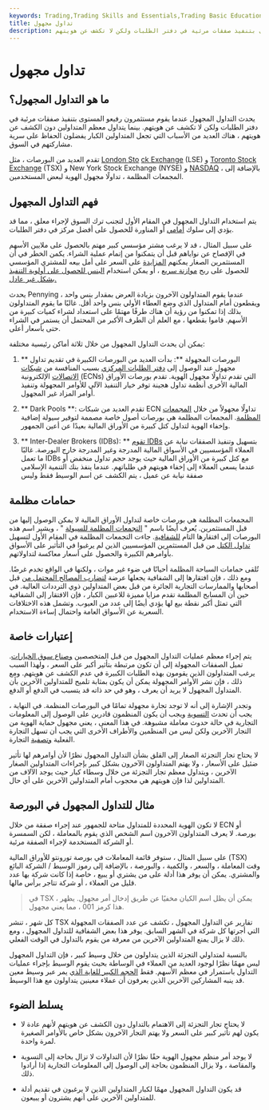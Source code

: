 ```yaml
---
keywords: Trading,Trading Skills and Essentials,Trading Basic Education,Trading Skills
title: تداول مجهول
description: يحدث التداول المجهول عندما يقوم مستثمرون رفيعو المستوى بتنفيذ صفقات مرئية في دفتر الطلبات ولكن لا تكشف عن هويتهم.
---
```


# تداول مجهول
## ما هو التداول المجهول؟

يحدث التداول المجهول عندما يقوم مستثمرون رفيعو المستوى بتنفيذ صفقات مرئية في دفتر الطلبات ولكن لا تكشف عن هويتهم. بينما يتداول معظم المتداولين دون الكشف عن هويتهم ، هناك العديد من الأسباب التي تجعل المتداولين الكبار يفضلون الحفاظ على سرية مشاركتهم في السوق.

تقدم العديد من البورصات ، مثل [London Sto](/lse) [ck Exchange](/lse) (LSE) و [Toronto Stock Exchange](/toronto-stock-exchange-tsx) (TSX) و New York Stock Exchange (NYSE) و [NASDAQ](/nasdaq) ، بالإضافة إلى المجمعات المظلمة ، تداولًا مجهول الهوية لبعض المستخدمين.

## فهم التداول المجهول

يتم استخدام التداول المجهول في المقام الأول لتجنب ترك السوق لإجراء معلق ، مما قد يؤدي إلى سلوك [أمامي](/frontrunning) أو المناورة للحصول على أفضل مركز في دفتر الطلبات.

على سبيل المثال ، قد لا يرغب مشتر مؤسسي كبير مهتم بالحصول على ملايين الأسهم في الإفصاح عن نواياهم قبل أن يتمكنوا من إتمام عملية الشراء. يكمن الخطر في أن المستثمرين الصغار يمكنهم [المزايدة](/bidding-securities) على السعر على أمل بيعه للمشتري المؤسسي للحصول على ربح [موازنة سريع](/arbitrage) ، أو يمكن استخدام [البنس للحصول على أولوية التنفيذ بشكل غير عادل.](/sub-pennying)

يحدث Pennying عندما يقوم المتداولون الآخرون بزيادة العرض بمقدار بنس واحد ، ويقطعون أمام المتداول الذي وضع العطاء الأولي بنس واحد أقل. غالبًا ما يقوم المتداولون بذلك إذا تمكنوا من رؤية أن هناك طرفًا مهتمًا على استعداد لشراء كميات كبيرة من الأسهم. قاموا بقطعها ، مع العلم أن الطرف الأكبر من المحتمل أن يستمر في الشراء حتى بأسعار أعلى.

يمكن أن يحدث التداول المجهول من خلال ثلاثة أماكن رئيسية مختلفة:

1. ** البورصات المجهولة **: بدأت العديد من البورصات الكبيرة في تقديم تداول مجهول عند الوصول إلى [دفتر الطلبات المركزي](/order-book) بسبب المنافسة من [شبكات الاتصالات](/ecn) الإلكترونية (ECNs) التي تقدم تداولًا مجهول الهوية. تقدم بورصات الأوراق المالية الأخرى أنظمة تداول هجينة توفر خيار التنفيذ الآلي للأوامر المجهولة وتنفيذ أوامر المزاد غير المجهول.

1. ** Dark Pools **: تقدم العديد من شبكات ECN تداولًا مجهولاً من خلال [المجمعات المظلمة](/dark-pool). المجمعات المظلمة هي بورصات أصول خاصة مصممة لتوفير سيولة إضافية وإخفاء الهوية لتداول كتل كبيرة من الأوراق المالية بعيدًا عن أعين الجمهور.

1. ** Inter-Dealer Brokers (IDBs): ** [تقوم IDBs](/inter-dealerbroker) بتسهيل وتنفيذ الصفقات نيابة عن العملاء المؤسسيين في الأسواق المالية المدرجة وغير المدرجة خارج البورصة. غالبًا ما تعمل IDBs مع كتل كبيرة من الأوراق المالية حيث يوجد حجم تداول منخفض أو عندما يسعى العملاء إلى إخفاء هويتهم في طلباتهم. عندما ينفذ بنك التنمية الإسلامي صفقة نيابة عن عميل ، يتم الكشف عن اسم الوسيط فقط وليس

## حمامات مظلمة

المجمعات المظلمة هي بورصات خاصة لتداول الأوراق المالية لا يمكن الوصول إليها من قبل المستثمرين. يُعرف أيضًا باسم " [التجمعات المظلمة للسيولة](/dark_pool_liquidity) " ، ويشير اسم هذه البورصات إلى افتقارها التام [للشفافية](/transparency). جاءت التجمعات المظلمة في المقام الأول لتسهيل [تداول الكتل](/blocktrade) من قبل المستثمرين المؤسسيين الذين لم يرغبوا في التأثير على الأسواق بأوامرهم الكبيرة والحصول على أسعار معاكسة لتداولاتهم.

تُلقى حمامات السباحة المظلمة أحيانًا في ضوء غير موات ، ولكنها في الواقع تخدم غرضًا. ومع ذلك ، فإن افتقارها إلى الشفافية يجعلها عرضة [لتضارب المصالح المحتمل من](/conflict-of-interest) قبل أصحابها والممارسات التجارية الجائرة من قبل بعض المتداولين ذوي الترددات العالية. في حين أن المسابح المظلمة تقدم مزايا مميزة للاعبين الكبار ، فإن الافتقار إلى الشفافية التي تمثل أكبر نقطة بيع لها يؤدي أيضًا إلى عدد من العيوب. وتشمل هذه الاختلافات السعرية عن الأسواق العامة واحتمال إساءة الاستخدام.

## إعتبارات خاصة

يتم إجراء معظم عمليات التداول المجهول من قبل المتخصصين [وصناع سوق الخيارات](/marketmaker). تميل الصفقات المجهولة إلى أن تكون مرتبطة بتأثير أكبر على السعر ، ولهذا السبب يرغب المتداولون الذين يقومون بهذه الطلبات الكبيرة في عدم الكشف عن هويتهم. ومع ذلك ، فإن نشر الأوامر المجهولة يمكن أن يكون بمثابة تلميح للمتداولين الآخرين بأن المتداول المجهول لا يريد أن يعرف ، وهو في حد ذاته قد يتسبب في الدفع أو الدفع.

وتجدر الإشارة إلى أنه لا توجد تجارة مجهولة تمامًا في البورصات المنظمة. في النهاية ، يجب أن تحدث [التسوية](/settlementdate) ويجب أن يكون المنظمون قادرين على الوصول إلى المعلومات التجارية في حالة حدوث معاملة مشبوهة. في هذا المعنى ، يعني مجهول حماية الهوية من التجار الآخرين ولكن ليس من المنظمين والأطراف الأخرى التي يجب أن تسهل التجارة الفعلية [وتصفية](/clearing) التجارة.

لا يحتاج تجار التجزئة الصغار إلى القلق بشأن التداول المجهول نظرًا لأن أوامرهم لها تأثير ضئيل على الأسعار ، ولا يهتم المتداولون الآخرون بشكل كبير بإجراءات المتداولين الصغار الآخرين ، ويتداول معظم تجار التجزئة من خلال وسطاء كبار حيث يوجد الآلاف من المتداولين لذا فإن هويتهم هي محجوب أمام المتداولين الآخرين على أي حال.

## مثال للتداول المجهول في البورصة

لا تكون الهوية المحددة للمتداول متاحة للجمهور عند إجراء صفقة من خلال ECN أو بورصة. لا يعرف المتداولون الآخرون اسم الشخص الذي يقوم بالمعاملة ، لكن السمسرة أو الشركة المستخدمة لإجراء الصفقة مرئية.

على سبيل المثال ، ستوفر قائمة المعاملات في بورصة تورونتو للأوراق المالية (TSX) وقت المعاملة ، والسعر ، والكمية ، والبورصة ، بالإضافة إلى رموز الوسيط / الشركة البائع والمشتري. يمكن أن يوفر هذا أدلة على من يشتري أو يبيع ، خاصة إذا كانت شركة بها عدد قليل من العملاء ، أو شركة تتاجر برأس مالها.

> في TSX ، يمكن أن يظل اسم الكيان مخفيًا عن طريق إدخال أمر مجهول. يظهر هذا كرمز 001 ، مما يعني مجهول.

>

كل شهر ، تنشر TSX تقارير عن التداول المجهول ، تكشف عن عدد الصفقات المجهولة التي أجرتها كل شركة في الشهر السابق. يوفر هذا بعض الشفافية للتداول المجهول ، ومع ذلك لا يزال يمنع المتداولين الآخرين من معرفة من يقوم بالتداول في الوقت الفعلي.

بالنسبة لمتداولي التجزئة الذين يتداولون من خلال وسيط كبير ، فإن التداول المجهول ليس مهمًا نظرًا لوجود العديد من العملاء في الوساطة بحيث يقوم الوسيط بإجراء عمليات التداول باستمرار في معظم الأسهم. فقط [الحجم الكبير للغاية الذي](/volume) يمر عبر وسيط معين قد ينبه المشاركين الآخرين الذين يعرفون أن عملاء معينين يتداولون مع هذا الوسيط.

## يسلط الضوء

- لا يحتاج تجار التجزئة إلى الاهتمام بالتداول دون الكشف عن هويتهم لأنهم عادة لا يكون لهم تأثير كبير على السعر ولا يهتم التجار الآخرون بشكل خاص بالأوامر الصغيرة لمرة واحدة.

- لا يوجد أمر منظم مجهول الهوية حقًا نظرًا لأن التداولات لا تزال بحاجة إلى التسوية والمقاصة ، ولا يزال المنظمون بحاجة إلى الوصول إلى المعلومات التجارية إذا أرادوا ذلك.

- قد يكون التداول المجهول مهمًا لكبار المتداولين الذين لا يرغبون في تقديم أدلة للمتداولين الآخرين على أنهم يشترون أو يبيعون.

